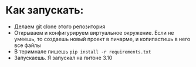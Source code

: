 # Как запускать:
- Делаем git clone этого репозитория
- Открываем и конфигурируем виртуальное окружение. Если не умеешь, то создаешь новый проект в пичарме, и копипастишь
в него все файлы
- В теримнале пишешь `pip install -r requirements.txt`
- Запускаешь. Я запускал на питоне 3.10